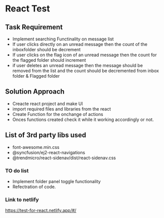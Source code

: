 # React Test

## Task Requirement

- Implement searching Functinality on message list
- If user clicks directly on an unread message then the count of the inboxfolder should be decrement
- If user clicks on the flag icon of an unread message then the count for the flagged folder should increment
- if user deletes an unread message then the message should be removed from the list and the count should be decremented from inbox folder & Flagged folder

## Solution Approach

- Creacte react project and make Ul
- import required files and libraries from the react
- Create Function for the onchange of actions
- Onces functions created check it while it working accordingly or not.

## List of 3rd party libs used

- font-awesome.min.css
- @syncfusion/ej2-react-navigations
- @trendmicro/react-sidenav/dist/react-sidenav.css

### TO do list

- Implement folder panel toggle functionality
- Refectration of code.

### Link to netlify

https://test-for-react.netlify.app/#/
